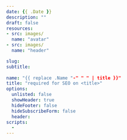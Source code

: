 ```yaml
---
date: {{ .Date }}
description: ""
draft: false
resources: 
- src: images/
  name: "avatar"
- src: images/
  name: "header"

slug:
subtitle: 
 
name: "{{ replace .Name "-" " " | title }}"
title: "required for SEO on <title>"
options:
  unlisted: false
  showHeader: true
  hideFooter: false
  hideSubscribeForm: false
  header:
scripts:
  -
---
```

